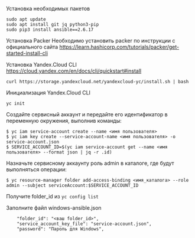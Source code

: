 Установка необходимых пакетов
```
sudo apt update
sudo apt install git jq python3-pip
sudo pip3 install ansible==2.6.17
```

Установка Packer
Необходимо установить packer по инструкции с официального сайта https://learn.hashicorp.com/tutorials/packer/get-started-install-cli

Установка Yandex.Cloud CLI
https://cloud.yandex.com/en/docs/cli/quickstart#install
```
curl https://storage.yandexcloud.net/yandexcloud-yc/install.sh | bash
```
Инициализация Yandex.Cloud CLI
```
yc init
```
Создайте сервисный аккаунт и передайте его идентификатор в переменную окружения, выполнив команды:
```
$ yc iam service-account create --name <имя пользователя>
$ yc iam key create --service-account-name <имя пользователя> -o service-account.json
$ SERVICE_ACCOUNT_ID=$(yc iam service-account get --name <имя пользователя> --format json | jq -r .id)
```
Назначьте сервисному аккаунту роль admin в каталоге, где будут выполняться операции:
```
$ yc resource-manager folder add-access-binding <имя_каталога> --role admin --subject serviceAccount:$SERVICE_ACCOUNT_ID
```

Получите folder_id из `yc config list`

Заполните файл windows-ansible.json
```
    "folder_id": "<ваш folder_id>",
    "service_account_key_file": "service-account.json",
    "password": "Пароль для Windows",
```
